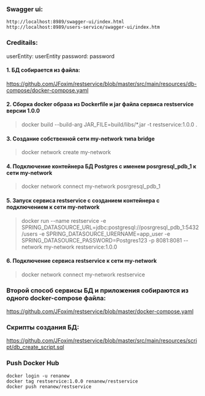 ### Swagger ui:
```
http://localhost:8989/swagger-ui/index.html
http://localhost:8989/users-service/swagger-ui/index.htm
```
### Creditails:
userEntity: userEntity
password: password

#### 1. БД собирается из файла:
https://github.com/JFoxim/restservice/blob/master/src/main/resources/db-compose/docker-compose.yaml

#### 2. Сборка docker образа из Dockerfile и jar файла сервиса restservice версии 1.0.0
> docker build --build-arg JAR_FILE=build/libs/\*.jar -t restservice:1.0.0 .

#### 3. Создание собственной сети my-network типа bridge
> docker network create my-network

#### 4. Подключение контейнера БД Postgres с именем posrgresql_pdb_1 к сети my-network
> docker network connect my-network posrgresql_pdb_1

#### 5. Запуск сервиса restservice с созданием контейнера с подключением к сети my-network
> docker run --name restservice -e SPRING_DATASOURCE_URL=jdbc:postgresql://posrgresql_pdb_1:5432/users -e SPRING_DATASOURCE_URERNAME=app_user -e SPRING_DATASOURCE_PASSWORD=Postgres123 -p 8081:8081 --network my-network restservice:1.0.0

#### 6. Подключение cервиса restservice к сети my-network
> docker network connect my-network restservice

### Второй способ сервисы БД и приложения собираются из одного docker-compose файла:
https://github.com/JFoxim/restservice/blob/master/docker-compose.yaml

### Скрипты создания БД:
https://github.com/JFoxim/restservice/blob/master/src/main/resources/script/db_create_script.sql

### Push Docker Hub
``` shell
docker login -u renanew
docker tag restservice:1.0.0 renanew/restservice
docker push renanew/restservice
```